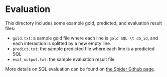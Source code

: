 # Evaluation

This directory includes some example gold, predicted, and evaluation result files:

- `gold.txt`: a sample gold file where each line is `gold SQL \t db_id`, and each interaction is splitted by a new empty line.
- `predict.txt`: the sample predicted file where each line is a predicted SQL
- `eval_output.txt`: the sample evaluation result file

More details on SQL evaluation can be found on [the Spider Github page](https://github.com/taoyds/spider/tree/master/evaluation_examples).
